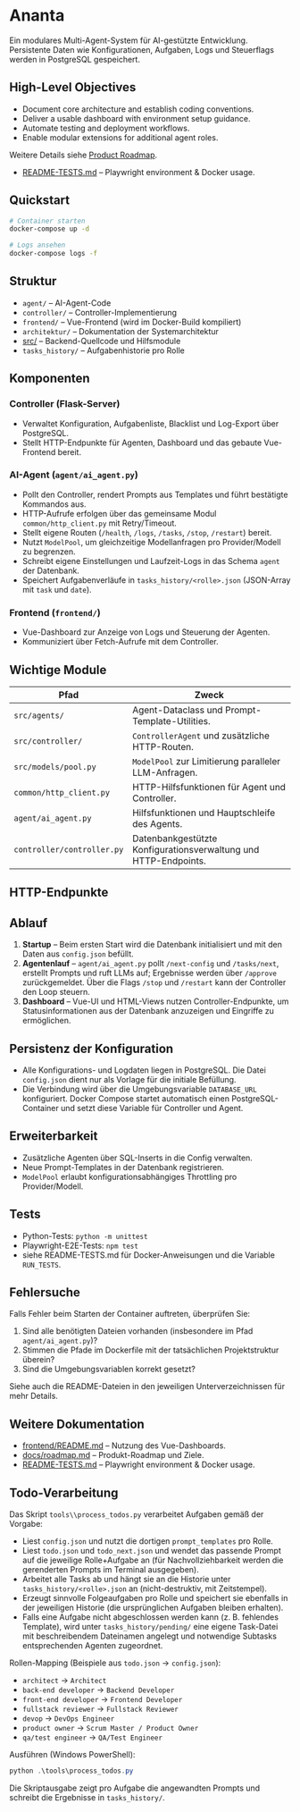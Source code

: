 # Ananta

Ein modulares Multi-Agent-System für AI-gestützte Entwicklung. Persistente Daten wie Konfigurationen, Aufgaben, Logs und Steuerflags werden in PostgreSQL gespeichert.

## High-Level Objectives

- Document core architecture and establish coding conventions.
- Deliver a usable dashboard with environment setup guidance.
- Automate testing and deployment workflows.
- Enable modular extensions for additional agent roles.

Weitere Details siehe [Product Roadmap](docs/roadmap.md).
- [README-TESTS.md](README-TESTS.md) – Playwright environment & Docker usage.

## Quickstart

```bash
# Container starten
docker-compose up -d

# Logs ansehen
docker-compose logs -f
```

## Struktur

- `agent/` – AI-Agent-Code
- `controller/` – Controller-Implementierung
- `frontend/` – Vue-Frontend (wird im Docker-Build kompiliert)
- `architektur/` – Dokumentation der Systemarchitektur
- [src/](src/README.md) – Backend-Quellcode und Hilfsmodule
- `tasks_history/` – Aufgabenhistorie pro Rolle

## Komponenten

### Controller (Flask-Server)
- Verwaltet Konfiguration, Aufgabenliste, Blacklist und Log-Export über PostgreSQL.
- Stellt HTTP-Endpunkte für Agenten, Dashboard und das gebaute Vue-Frontend bereit.

### AI-Agent (`agent/ai_agent.py`)
- Pollt den Controller, rendert Prompts aus Templates und führt bestätigte Kommandos aus.
- HTTP-Aufrufe erfolgen über das gemeinsame Modul `common/http_client.py` mit Retry/Timeout.
- Stellt eigene Routen (`/health`, `/logs`, `/tasks`, `/stop`, `/restart`) bereit.
- Nutzt `ModelPool`, um gleichzeitige Modellanfragen pro Provider/Modell zu begrenzen.
- Schreibt eigene Einstellungen und Laufzeit-Logs in das Schema `agent` der Datenbank.
- Speichert Aufgabenverläufe in `tasks_history/<rolle>.json` (JSON-Array mit `task` und `date`).

### Frontend (`frontend/`)
- Vue-Dashboard zur Anzeige von Logs und Steuerung der Agenten.
- Kommuniziert über Fetch-Aufrufe mit dem Controller.

## Wichtige Module

| Pfad | Zweck |
| ---- | ----- |
| `src/agents/` | Agent-Dataclass und Prompt-Template-Utilities. |
| `src/controller/` | `ControllerAgent` und zusätzliche HTTP-Routen. |
| `src/models/pool.py` | `ModelPool` zur Limitierung paralleler LLM-Anfragen. |
| `common/http_client.py` | HTTP-Hilfsfunktionen für Agent und Controller. |
| `agent/ai_agent.py` | Hilfsfunktionen und Hauptschleife des Agents. |
| `controller/controller.py` | Datenbankgestützte Konfigurationsverwaltung und HTTP-Endpoints. |

## HTTP-Endpunkte


## Ablauf

1. **Startup** – Beim ersten Start wird die Datenbank initialisiert und mit den Daten aus `config.json` befüllt.
2. **Agentenlauf** – `agent/ai_agent.py` pollt `/next-config` und `/tasks/next`, erstellt Prompts und ruft LLMs auf; Ergebnisse werden über `/approve` zurückgemeldet. Über die Flags `/stop` und `/restart` kann der Controller den Loop steuern.
3. **Dashboard** – Vue-UI und HTML-Views nutzen Controller-Endpunkte, um Statusinformationen aus der Datenbank anzuzeigen und Eingriffe zu ermöglichen.

## Persistenz der Konfiguration

- Alle Konfigurations- und Logdaten liegen in PostgreSQL. Die Datei `config.json` dient nur als Vorlage für die initiale Befüllung.
- Die Verbindung wird über die Umgebungsvariable `DATABASE_URL` konfiguriert. Docker Compose startet automatisch einen PostgreSQL-Container und setzt diese Variable für Controller und Agent.

## Erweiterbarkeit

- Zusätzliche Agenten über SQL-Inserts in die Config verwalten.
- Neue Prompt-Templates in der Datenbank registrieren.
- `ModelPool` erlaubt konfigurationsabhängiges Throttling pro Provider/Modell.

## Tests

- Python-Tests: `python -m unittest`
- Playwright-E2E-Tests: `npm test`
- siehe README-TESTS.md für Docker-Anweisungen und die Variable `RUN_TESTS`.

## Fehlersuche

Falls Fehler beim Starten der Container auftreten, überprüfen Sie:

1. Sind alle benötigten Dateien vorhanden (insbesondere im Pfad `agent/ai_agent.py`)?
2. Stimmen die Pfade im Dockerfile mit der tatsächlichen Projektstruktur überein?
3. Sind die Umgebungsvariablen korrekt gesetzt?

Siehe auch die README-Dateien in den jeweiligen Unterverzeichnissen für mehr Details.

## Weitere Dokumentation

- [frontend/README.md](frontend/README.md) – Nutzung des Vue-Dashboards.
- [docs/roadmap.md](docs/roadmap.md) – Produkt-Roadmap und Ziele.
- [README-TESTS.md](README-TESTS.md) – Playwright environment & Docker usage.


## Todo-Verarbeitung

Das Skript `tools\\process_todos.py` verarbeitet Aufgaben gemäß der Vorgabe:

- Liest `config.json` und nutzt die dortigen `prompt_templates` pro Rolle.
- Liest `todo.json` und `todo_next.json` und wendet das passende Prompt auf die jeweilige Rolle+Aufgabe an (für Nachvollziehbarkeit werden die gerenderten Prompts im Terminal ausgegeben).
- Arbeitet alle Tasks ab und hängt sie an die Historie unter `tasks_history/<rolle>.json` an (nicht-destruktiv, mit Zeitstempel).
- Erzeugt sinnvolle Folgeaufgaben pro Rolle und speichert sie ebenfalls in der jeweiligen Historie (die ursprünglichen Aufgaben bleiben erhalten).
- Falls eine Aufgabe nicht abgeschlossen werden kann (z. B. fehlendes Template), wird unter `tasks_history/pending/` eine eigene Task-Datei mit beschreibendem Dateinamen angelegt und notwendige Subtasks entsprechenden Agenten zugeordnet.

Rollen-Mapping (Beispiele aus `todo.json` → `config.json`):
- `architect` → `Architect`
- `back-end developer` → `Backend Developer`
- `front-end developer` → `Frontend Developer`
- `fullstack reviewer` → `Fullstack Reviewer`
- `devop` → `DevOps Engineer`
- `product owner` → `Scrum Master / Product Owner`
- `qa/test engineer` → `QA/Test Engineer`

Ausführen (Windows PowerShell):

```powershell
python .\tools\process_todos.py
```

Die Skriptausgabe zeigt pro Aufgabe die angewandten Prompts und schreibt die Ergebnisse in `tasks_history/`.
